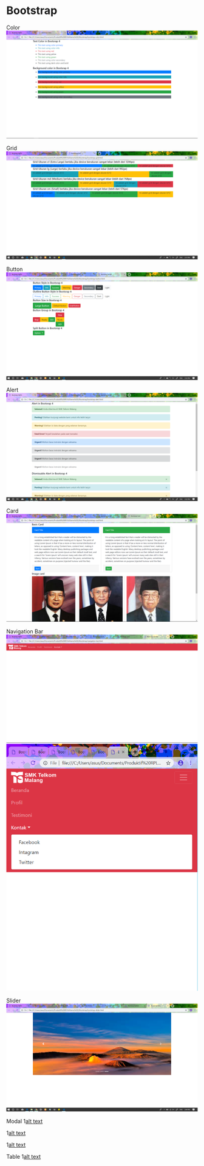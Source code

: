 # Bootstrap
Color
![alt text](https://github.com/rizkyfajarramadhan/Bootstrap/blob/master/bootstrap-color.png)

Grid
![alt text](https://github.com/rizkyfajarramadhan/Bootstrap/blob/master/bootstrap-grid.png)

Button
![alt text](https://github.com/rizkyfajarramadhan/Bootstrap/blob/master/bootstrap-button.png)

Alert
![alt text](https://github.com/rizkyfajarramadhan/Bootstrap/blob/master/bootstrap-alert.png)

Card
![alt text](https://github.com/rizkyfajarramadhan/Bootstrap/blob/master/bootstrap-card.png)

Navigation Bar
![alt text](https://github.com/rizkyfajarramadhan/Bootstrap/blob/master/navigation-bar.png)
![alt text](https://github.com/rizkyfajarramadhan/Bootstrap/blob/master/navbar-responsive.png)

Slider
![alt text](https://github.com/rizkyfajarramadhan/Bootstrap/blob/master/bootstrap-slider.png)

Modal
1[alt text](https://github.com/rizkyfajarramadhan/Bootstrap/blob/master/modal-large.png)

1[alt text](https://github.com/rizkyfajarramadhan/Bootstrap/blob/master/modal-medium.png)

1[alt text](https://github.com/rizkyfajarramadhan/Bootstrap/blob/master/modal-small.png)

Table
1[alt text](https://github.com/rizkyfajarramadhan/Bootstrap/blob/master/bootstrap-table.png)
